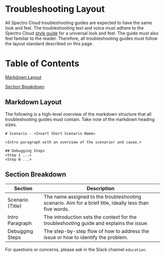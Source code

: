 # Troubleshooting Layout

All Spectro Cloud troubleshooting guides are expected to have the same look and feel. The troubleshooting text and voice must adhere to the Spectro Cloud [style guide](https://github.com/rahulhazra97/Documentation-Guide/wiki/Spectro-Cloud-Style-Guide) for a universal look and feel. The guide must also feel familiar to the reader. Therefore, all troubleshooting guides must follow the layout standard described on this page.

# Table of Contents

 [Markdown Layout](#markdown-layout)

 [Section Breakdown](#section-breakdown)


## Markdown Layout

The following is a high-level overview of the markdown structure that all troubleshooting guides must contain. Take note of the markdown heading sizes.
```
# Scenario - <Insert Short Scenario Name>

<Intro paragraph with an overview of the scenarior and cause.>

## Debugging Steps
<Step 1 ...>
<Step N ...>
```

## Section Breakdown

| Section        | Description |
|----------------|-------------|
| Scenario (Title)   | The name assigned to the troubleshooting scenario. Aim for a brief title, ideally less than five words. |
| Intro Paragraph  | The introduction sets the context for the troubleshooting guide and explains the issue. |
| Debugging Steps  |  The step-by-step flow of how to address the issue or how to identify the problem. |

For questions or concerns, please ask in the  Slack channel `education`. 